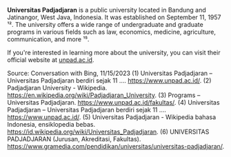 **Universitas Padjadjaran** is a public university located in Bandung and Jatinangor, West Java, Indonesia. It was established on September 11, 1957 ¹². The university offers a wide range of undergraduate and graduate programs in various fields such as law, economics, medicine, agriculture, communication, and more ¹⁵. 

If you're interested in learning more about the university, you can visit their official website at [unpad.ac.id](^1^).

Source: Conversation with Bing, 11/15/2023
(1) Universitas Padjadjaran – Universitas Padjadjaran berdiri sejak 11 .... https://www.unpad.ac.id/.
(2) Padjadjaran University - Wikipedia. https://en.wikipedia.org/wiki/Padjadjaran_University.
(3) Programs – Universitas Padjadjaran. https://www.unpad.ac.id/fakultas/.
(4) Universitas Padjadjaran – Universitas Padjadjaran berdiri sejak 11 .... https://www.unpad.ac.id/.
(5) Universitas Padjadjaran - Wikipedia bahasa Indonesia, ensiklopedia bebas. https://id.wikipedia.org/wiki/Universitas_Padjadjaran.
(6) UNIVERSITAS PADJADJARAN (Jurusan, Akreditasi, Fakultas). https://www.gramedia.com/pendidikan/universitas/universitas-padjadjaran/.
